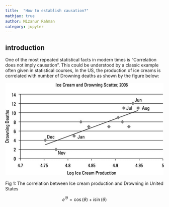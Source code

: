 ```yaml
---
title:  "How to establish causation?"
mathjax: true
author: Mizanur Rahman
category: jupyter
---
```


## introduction
One of the most repeated statistical facts in modern times is “Correlation does not imply causation”. This could be understood by a classic example often given in statistical courses, In the US, the production of ice creams is correlated with number of Drowning deaths as shown by the figure below:


![fig1](https://github.com/mizanur55/mizanur55.github.io/blob/master/_posts/Ice_cream_and_drowning.jpg) 

Fig 1: The correlation between Ice cream production and Drowning in United States

$$ e^{i\theta}=\cos(\theta)+i\sin(\theta) $$
